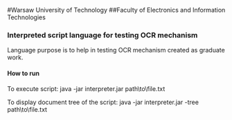 #Warsaw University of Technology 
##Faculty of Electronics and Information Technologies

### Interpreted script language for testing OCR mechanism

Language purpose is to help in testing OCR mechanism created as graduate work.

#### How to run

To execute script: java -jar interpreter.jar path\to\file.txt

To display document tree of the script: java -jar interpreter.jar -tree path\to\file.txt